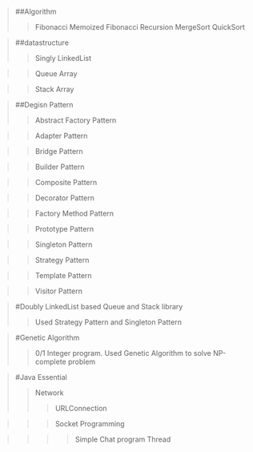 >##Algorithm
>>Fibonacci Memoized
>>Fibonacci Recursion
>>MergeSort
>>QuickSort

>##datastructure
>>Singly LinkedList

>>Queue Array

>>Stack Array

>##Degisn Pattern
>>Abstract Factory Pattern

>>Adapter Pattern

>>Bridge Pattern

>>Builder Pattern

>>Composite Pattern

>>Decorator Pattern

>>Factory Method Pattern

>>Prototype Pattern

>>Singleton Pattern

>>Strategy Pattern

>>Template Pattern

>>Visitor Pattern

>#Doubly LinkedList based Queue and Stack library
>>Used Strategy Pattern and Singleton Pattern 

>#Genetic Algorithm
>>0/1 Integer program. Used Genetic Algorithm to solve NP-complete problem

>#Java Essential
>>Network
>>>URLConnection

>>>Socket Programming 

>>>> Simple Chat program
>>Thread

